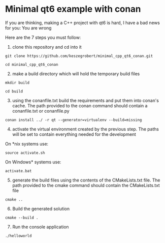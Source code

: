 # Minimal qt6 example with conan

If you are thinking, making a C++ project with qt6 is hard, I have a bad news for you: You are wrong

Here are the 7 steps you must follow:

1. clone this repository and cd into it

```git clone https://github.com/keszegrobert/minimal_cpp_qt6_conan.git```

```cd minimal_cpp_qt6_conan```

2. make a build directory which will hold the temporary build files

```mkdir build```

```cd build```

3. using the conanfile.txt build the requirements and put them into conan's cache. 
The path provided to the conan command should contain a conanfile.txt or conanfile.py

```conan install ../ -r qt --generator=virtualenv --build=missing```

4. activate the virtual environment created by the previous step. The paths will be set to contain everything needed for the development

On *nix systems use:

```source activate.sh```

On Windows* systems use:

```activate.bat```

5. generate the build files using the contents of the CMakeLists.txt file. The path provided to the cmake command should contain the CMakeLists.txt file

```cmake ..```

6. Build the generated solution

```cmake --build .```

7. Run the console application

```./helloworld```
